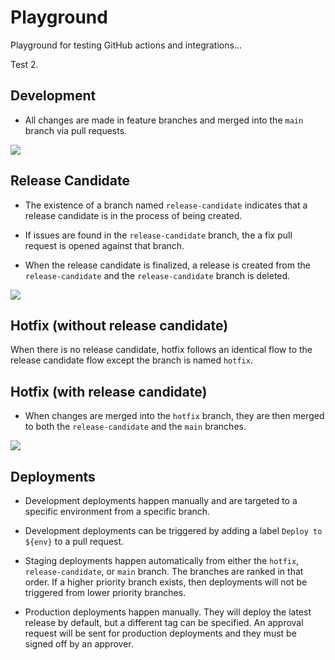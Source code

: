 # Playground

Playground for testing GitHub actions and integrations...

Test 2.

## Development

- All changes are made in feature branches and merged into the `main` branch via pull requests.

[![](https://mermaid.ink/img/pako:eNqdkbEOwjAMRH-l8lyGdsyMxMTEmsUkbhPRJJVxBlT13wlQJKSCQHg6nc9v8E1gkiVQ0HvZMY5Ox6qMSSF4WesjYzSu6gglM22aJeHInFKWlf9KeWYC-vgW1n6AtT_BAnFPX1nNH6zlRkeooWxKzJZ_TTdXgzgKpEEVaanDPIgGHecSxSzpcIkGlHCmGvJoUWjrsWcMoDoczsUl6yXx_tHBvYr5ClPdhQA?type=png)](https://mermaid-js.github.io/mermaid-live-editor/edit#pako:eNqdkbEOwjAMRH-l8lyGdsyMxMTEmsUkbhPRJJVxBlT13wlQJKSCQHg6nc9v8E1gkiVQ0HvZMY5Ox6qMSSF4WesjYzSu6gglM22aJeHInFKWlf9KeWYC-vgW1n6AtT_BAnFPX1nNH6zlRkeooWxKzJZ_TTdXgzgKpEEVaanDPIgGHecSxSzpcIkGlHCmGvJoUWjrsWcMoDoczsUl6yXx_tHBvYr5ClPdhQA)

## Release Candidate

- The existence of a branch named `release-candidate` indicates that a release candidate is in the process of being created.

- If issues are found in the `release-candidate` branch, the a fix pull request is opened against that branch.

- When the release candidate is finalized, a release is created from the `release-candidate` and the `release-candidate` branch is deleted.

[![](https://mermaid.ink/img/pako:eNqdUjEOwjAM_ErkGQY6dkZiYmLNYhK3jWiSKnUQCPF3ElohASoVzWSdz-c7xTdQXhOUUBveBewa6UR6yltr-Ls-BnSqEYFawp7WCp02GplGZkPq5CMLi8b9FnpRJ6TGRZW5rLuw-X_eUqjpY_zb3cCaSrPUbvEx844uDFEsDDGzYrAjjC6FhJEjzhsJgrHOWK5nfxdWkFwkXKdLuuWeBG7IkoSsoanC2HIWuicqRvaHq1NQcoi0gthlP1uDdUALZYVtn1DShn3YD9f5PNL7Awj_5qw?type=png)](https://mermaid-js.github.io/mermaid-live-editor/edit#pako:eNqdUjEOwjAM_ErkGQY6dkZiYmLNYhK3jWiSKnUQCPF3ElohASoVzWSdz-c7xTdQXhOUUBveBewa6UR6yltr-Ls-BnSqEYFawp7WCp02GplGZkPq5CMLi8b9FnpRJ6TGRZW5rLuw-X_eUqjpY_zb3cCaSrPUbvEx844uDFEsDDGzYrAjjC6FhJEjzhsJgrHOWK5nfxdWkFwkXKdLuuWeBG7IkoSsoanC2HIWuicqRvaHq1NQcoi0gthlP1uDdUALZYVtn1DShn3YD9f5PNL7Awj_5qw)

## Hotfix (without release candidate)

When there is no release candidate, hotfix follows an identical flow to the release candidate flow except the branch is named `hotfix`.

## Hotfix (with release candidate)

- When changes are merged into the `hotfix` branch, they are then merged to both the `release-candidate` and the `main` branches.

[![](https://mermaid.ink/img/pako:eNqlkzFvwyAQhf8KujkZ4m6eK3Xq1JXlCmeDasAi56pVlP9eKLZklySyVCY43vt49sEFVNAELfSWXyKORnqRhgrOWV7PhdWtkBBpIDyTBMHY58LnSULRvUf0yggTuLNfIkRNsRXNzDCkPsLEwqH19RGzdYYfFXptNTItlNMuyma-SCvmA-0d7LJdvmyTOK2PY1xiPu00O4o9zd59cYtjzbgR-oFoU7zRT5HbWLf0n3-xBLrn3cX-G7NZxWyqmHUD4QApRarrdMcveU8CG3LpBmeGpg6ngTPomqQ4cXj79gpajhMdYBpznmeLfUQHbYfDOVVJWw7xtbyb3-dz_QEC8hf1?type=png)](https://mermaid-js.github.io/mermaid-live-editor/edit#pako:eNqlkzFvwyAQhf8KujkZ4m6eK3Xq1JXlCmeDasAi56pVlP9eKLZklySyVCY43vt49sEFVNAELfSWXyKORnqRhgrOWV7PhdWtkBBpIDyTBMHY58LnSULRvUf0yggTuLNfIkRNsRXNzDCkPsLEwqH19RGzdYYfFXptNTItlNMuyma-SCvmA-0d7LJdvmyTOK2PY1xiPu00O4o9zd59cYtjzbgR-oFoU7zRT5HbWLf0n3-xBLrn3cX-G7NZxWyqmHUD4QApRarrdMcveU8CG3LpBmeGpg6ngTPomqQ4cXj79gpajhMdYBpznmeLfUQHbYfDOVVJWw7xtbyb3-dz_QEC8hf1)

## Deployments

- Development deployments happen manually and are targeted to a specific environment from a specific branch.

- Development deployments can be triggered by adding a label `Deploy to ${env}` to a pull request.

- Staging deployments happen automatically from either the `hotfix`, `release-candidate`, or `main` branch. The branches are ranked in that order. If a higher priority branch exists, then deployments will not be triggered from lower priority branches.

- Production deployments happen manually. They will deploy the latest release by default, but a different tag can be specified. An approval request will be sent for production deployments and they must be signed off by an approver.
